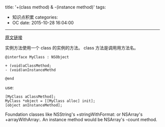 title: '+(class method) & -(instance method)'
tags:
  - 知识点积累
categories:
  - OC
date: 2015-10-28 16:04:00
---
[原文链接](http://stackoverflow.com/questions/1053592/what-is-the-difference-between-class-and-instance-methods)

<!-- more -->

实例方法使用一个 class 的实例的方法。
class 方法是调用用方法名。

```
@interface MyClass : NSObject

+ (void)aClassMethod;
- (void)anInstanceMethd

@end
```

use:
```
[MyClass aClassMethod];
MyClass *object = [[MyClass alloc] init];
[object anInstanceMethod];
```

Foundation classes like NSString's +stringWithFormat: or NSArray's +arrayWithArray:. An instance method would be NSArray's -count method.